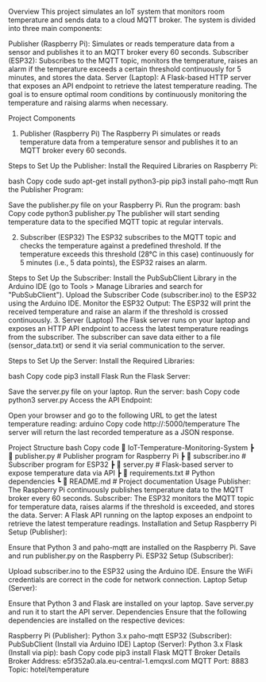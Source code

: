 Overview
This project simulates an IoT system that monitors room temperature and sends data to a cloud MQTT broker. The system is divided into three main components:

Publisher (Raspberry Pi): Simulates or reads temperature data from a sensor and publishes it to an MQTT broker every 60 seconds.
Subscriber (ESP32): Subscribes to the MQTT topic, monitors the temperature, raises an alarm if the temperature exceeds a certain threshold continuously for 5 minutes, and stores the data.
Server (Laptop): A Flask-based HTTP server that exposes an API endpoint to retrieve the latest temperature reading.
The goal is to ensure optimal room conditions by continuously monitoring the temperature and raising alarms when necessary.

Project Components
1. Publisher (Raspberry Pi)
The Raspberry Pi simulates or reads temperature data from a temperature sensor and publishes it to an MQTT broker every 60 seconds.

Steps to Set Up the Publisher:
Install the Required Libraries on Raspberry Pi:

bash
Copy code
sudo apt-get install python3-pip
pip3 install paho-mqtt
Run the Publisher Program:

Save the publisher.py file on your Raspberry Pi.
Run the program:
bash
Copy code
python3 publisher.py
The publisher will start sending temperature data to the specified MQTT topic at regular intervals.

2. Subscriber (ESP32)
The ESP32 subscribes to the MQTT topic and checks the temperature against a predefined threshold. If the temperature exceeds this threshold (28°C in this case) continuously for 5 minutes (i.e., 5 data points), the ESP32 raises an alarm.

Steps to Set Up the Subscriber:
Install the PubSubClient Library in the Arduino IDE (go to Tools > Manage Libraries and search for "PubSubClient").
Upload the Subscriber Code (subscriber.ino) to the ESP32 using the Arduino IDE.
Monitor the ESP32 Output:
The ESP32 will print the received temperature and raise an alarm if the threshold is crossed continuously.
3. Server (Laptop)
The Flask server runs on your laptop and exposes an HTTP API endpoint to access the latest temperature readings from the subscriber. The subscriber can save data either to a file (sensor_data.txt) or send it via serial communication to the server.

Steps to Set Up the Server:
Install the Required Libraries:

bash
Copy code
pip3 install Flask
Run the Flask Server:

Save the server.py file on your laptop.
Run the server:
bash
Copy code
python3 server.py
Access the API Endpoint:

Open your browser and go to the following URL to get the latest temperature reading:
arduino
Copy code
http://<your-laptop-ip>:5000/temperature
The server will return the last recorded temperature as a JSON response.

Project Structure
bash
Copy code
📂 IoT-Temperature-Monitoring-System
 ┣ 📜 publisher.py             # Publisher program for Raspberry Pi
 ┣ 📜 subscriber.ino            # Subscriber program for ESP32
 ┣ 📜 server.py                 # Flask-based server to expose temperature data via API
 ┣ 📜 requirements.txt          # Python dependencies
 ┗ 📜 README.md                 # Project documentation
Usage
Publisher: The Raspberry Pi continuously publishes temperature data to the MQTT broker every 60 seconds.
Subscriber: The ESP32 monitors the MQTT topic for temperature data, raises alarms if the threshold is exceeded, and stores the data.
Server: A Flask API running on the laptop exposes an endpoint to retrieve the latest temperature readings.
Installation and Setup
Raspberry Pi Setup (Publisher):

Ensure that Python 3 and paho-mqtt are installed on the Raspberry Pi.
Save and run publisher.py on the Raspberry Pi.
ESP32 Setup (Subscriber):

Upload subscriber.ino to the ESP32 using the Arduino IDE.
Ensure the WiFi credentials are correct in the code for network connection.
Laptop Setup (Server):

Ensure that Python 3 and Flask are installed on your laptop.
Save server.py and run it to start the API server.
Dependencies
Ensure that the following dependencies are installed on the respective devices:

Raspberry Pi (Publisher):
Python 3.x
paho-mqtt
ESP32 (Subscriber):
PubSubClient (Install via Arduino IDE)
Laptop (Server):
Python 3.x
Flask (Install via pip):
bash
Copy code
pip3 install Flask
MQTT Broker Details
Broker Address: e5f352a0.ala.eu-central-1.emqxsl.com
MQTT Port: 8883
Topic: hotel/temperature
